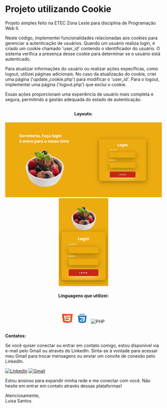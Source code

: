 # Projeto utilizando Cookie
Projeto simples feito na ETEC Zona Leste para disciplina de Programação Web II.

Neste código, implementei funcionalidades relacionadas aos cookies para gerenciar a autenticação de usuários. Quando um usuário realiza login, é criado um cookie chamado 'user_id' contendo o identificador do usuário. O sistema verifica a presença desse cookie para determinar se o usuário está autenticado.

Para atualizar informações do usuário ou realizar ações específicas, como logout, utilizei páginas adicionais. No caso da atualização do cookie, criei uma página ('update_cookie.php') para modificar o 'user_id'. Para o logout, implementei uma página ('logout.php') que exclui o cookie.

Essas ações proporcionam uma experiência de usuário mais completa e segura, permitindo a gestão adequada do estado de autenticação.

##

<div align="center">
  <h4>Layouts:</h4>
  <img width="600" src="https://github.com/LuisaSantosSilva/ProjetoCookie/blob/main/layouts/layout.png">
  <img width="160" src="https://github.com/LuisaSantosSilva/ProjetoCookie/blob/main/layouts/layout2.png">
  <br>

  <h4>Linguagens que utilizei:</h4> <br>
  <p>
  <img src="https://github.com/devicons/devicon/blob/master/icons/html5/html5-original.svg" title="HTML5" alt="HTML" width="40" height="30"/>&nbsp;
  <img src="https://github.com/devicons/devicon/blob/master/icons/css3/css3-plain-wordmark.svg"  title="CSS3" alt="CSS" width="40" height="30"/>&nbsp; 
  <img src="https://cdn.jsdelivr.net/gh/devicons/devicon/icons/php/php-plain.svg" title="PHP" alt="PHP" width="40" height="30" />&nbsp; 
  </p>
</div>

##
**Contatos:**

Se você quiser conectar ou entrar em contato comigo, estou disponível via e-mail pelo Gmail ou através do LinkedIn. Sinta-se à vontade para acessar meu Gmail para trocar mensagens ou enviar um convite de conexão pelo LinkedIn.

[![Linkedin](https://img.shields.io/badge/LinkedIn-%230077B5?style=for-the-badge&logo=linkedin&logoColor=white)](https://www.linkedin.com/in/luisa-s-823820278/?lipi=urn%3Ali%3Apage%3Ad_flagship3_feed%3BDbTYdw%2FeSpiH%2Bgs%2BIhKEfQ%3D%3D)
[![Gmail](https://img.shields.io/badge/Gmail-D14836?style=for-the-badge&logo=gmail&logoColor=white)](mailto:luisasantossilvaa@gmail.com)

Estou ansioso para expandir minha rede e me conectar com você. Não hesite em entrar em contato através dessas plataformas!

Atenciosamente,<br>
Luisa Santos.



